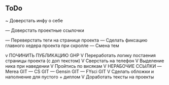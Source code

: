 ## ToDo

~ Доверстать инфу о себе

— Доверстать проектные ссылочки

— Переверстать теги на странице проекта
— Сделать фиксацию главного хедера проекта при скролле
— Смена тем

v ПОЧИНИТЬ ПУБЛИКАЦИЮ GHP
V Переработать логику постаения страницы проекта (с доп текстом)
V Сверстать на телефон
V Выделение ника при наведении
V Пройтись по висякам
V НЕРАБОЧИЕ ССЫЛКИ
— Merea GIT
— CS GIT
— Gensin GIT
— FYsci GIT
V Сделать обложки и наполнение для пустого + диплом
V Доработать тексты на проекты
